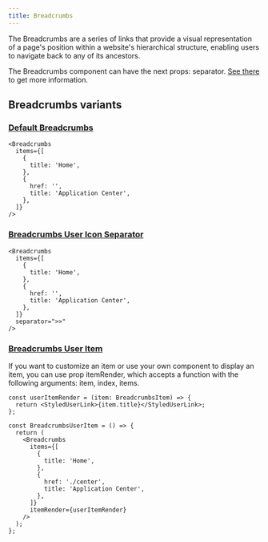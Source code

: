 ```yaml
---
title: Breadcrumbs
---
```


The Breadcrumbs are a series of links that provide a visual representation of a page's position within a website's hierarchical structure, enabling users to navigate back to any of its ancestors.

The Breadcrumbs component can have the next props: separator. [See there](/storybook/?path=/docs/core-breadcrumbs--docs) to get more information.

## Breadcrumbs variants

### [Default Breadcrumbs](/storybook/?path=/story/core-breadcrumbs--default-breadcrumbs)

```tsx
<Breadcrumbs
  items={[
    {
      title: 'Home',
    },
    {
      href: '',
      title: 'Application Center',
    },
  ]}
/>
```

### [Breadcrumbs User Icon Separator](/storybook/?path=/story/core-breadcrumbs--breadcrumbs-user-icon-separator)

```tsx
<Breadcrumbs
  items={[
    {
      title: 'Home',
    },
    {
      href: '',
      title: 'Application Center',
    },
  ]}
  separator=">>"
/>
```

### [Breadcrumbs User Item](/storybook/?path=/story/core-breadcrumbs--breadcrumbs-user-item)

If you want to customize an item or use your own component to display an item, you can use prop itemRender, which accepts a function with the following arguments: item, index, items.

```tsx
const userItemRender = (item: BreadcrumbsItem) => {
  return <StyledUserLink>{item.title}</StyledUserLink>;
};

const BreadcrumbsUserItem = () => {
  return (
    <Breadcrumbs
      items={[
        {
          title: 'Home',
        },
        {
          href: './center',
          title: 'Application Center',
        },
      ]}
      itemRender={userItemRender}
    />
  );
};
```
